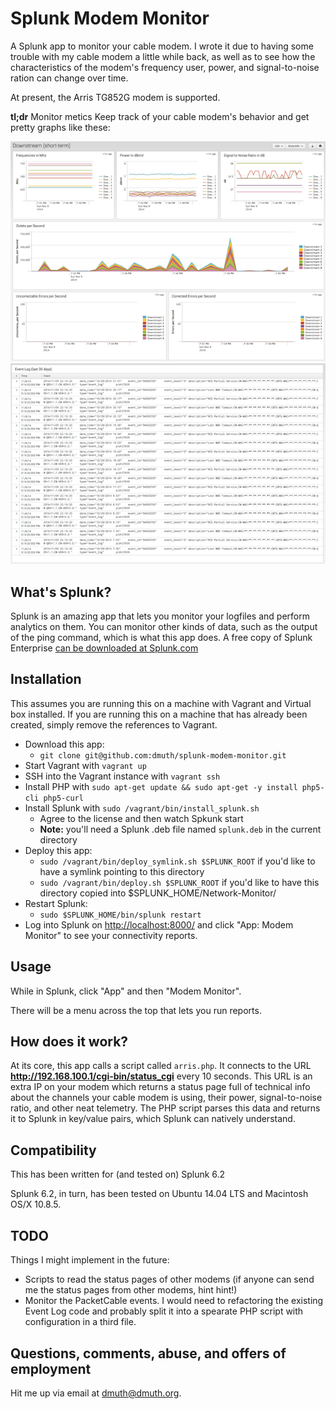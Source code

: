 # Splunk Modem Monitor


A Splunk app to monitor your cable modem.  I wrote it due to having some trouble with my cable modem a little while back, as well as to see how the characteristics of the modem's frequency user, power, and signal-to-noise ration can change over time.

At present, the Arris TG852G modem is supported.

**tl;dr** Monitor metics 
Keep track of your cable modem's behavior and get pretty graphs like these:

![Downstream Short Term Report](./img/downstream-short-term.png) ![Event Log grabbed from the modem](./img/event-log.png)


## What's Splunk?

Splunk is an amazing app that lets you monitor your logfiles and perform analytics on them.  You can monitor other kinds of data, such as the output of the ping command, which is what this app does.  A free copy of Splunk Enterprise [can be downloaded at Splunk.com](http://www.splunk.com/)


## Installation

This assumes you are running this on a machine with Vagrant and Virtual box installed.  If you are running this on a machine 
that has already been created, simply remove the references to Vagrant.

- Download this app:
	- `git clone git@github.com:dmuth/splunk-modem-monitor.git`
- Start Vagrant with `vagrant up`
- SSH into the Vagrant instance with `vagrant ssh`
- Install PHP with `sudo apt-get update && sudo apt-get -y install php5-cli php5-curl`
- Install Splunk with `sudo /vagrant/bin/install_splunk.sh`
    - Agree to the license and then watch Spkunk start
    - **Note:** you'll need a Splunk .deb file named `splunk.deb` in the current directory
- Deploy this app:
	- `sudo /vagrant/bin/deploy_symlink.sh $SPLUNK_ROOT` if you'd like to have a symlink pointing to this directory
	- `sudo /vagrant/bin/deploy.sh $SPLUNK_ROOT` if you'd like to have this directory copied into $SPLUNK_HOME/Network-Monitor/
- Restart Splunk:
    - `sudo $SPLUNK_HOME/bin/splunk restart`
- Log into Splunk on [http://localhost:8000/](http://localhost:8000/) and click "App: Modem Monitor" to see your connectivity reports.



## Usage

While in Splunk, click "App" and then "Modem Monitor".

There will be a menu across the top that lets you run reports.



## How does it work?

At its core, this app calls a script called `arris.php`.  It connects to the URL **http://192.168.100.1/cgi-bin/status_cgi** every 10 seconds.  This URL is an extra IP on your modem which returns a status page full of technical info about the channels your cable modem is using, their power, signal-to-noise ratio, and other neat telemetry.  The PHP script parses this data and returns it to Splunk in key/value pairs, which Splunk can natively understand.


## Compatibility

This has been written for (and tested on) Splunk 6.2

Splunk 6.2, in turn, has been tested on Ubuntu 14.04 LTS and Macintosh OS/X 10.8.5.



## TODO

Things I might implement in the future:

- Scripts to read the status pages of other modems (if anyone can send me the status pages from other modems, hint hint!)
- Monitor the PacketCable events. I would need to refactoring the existing Event Log code and probably split it into a spearate PHP script with configuration in a third file.


    
## Questions, comments, abuse, and offers of employment

Hit me up via email at dmuth@dmuth.org.
